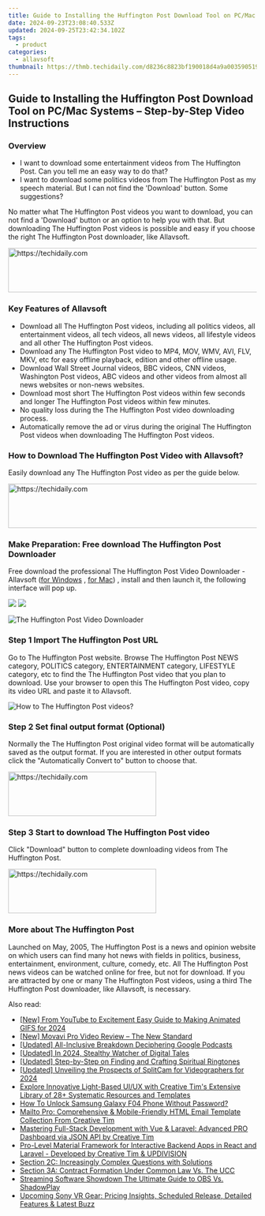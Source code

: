 ```yaml
---
title: Guide to Installing the Huffington Post Download Tool on PC/Mac Systems – Step-by-Step Video Instructions
date: 2024-09-23T23:08:40.533Z
updated: 2024-09-25T23:42:34.102Z
tags:
  - product
categories:
  - allavsoft
thumbnail: https://thmb.techidaily.com/d8236c8823bf190018d4a9a0035905199e51992e3c45e7b977770451483aa69d.jpg
---
```


## Guide to Installing the Huffington Post Download Tool on PC/Mac Systems – Step-by-Step Video Instructions

### Overview

* I want to download some entertainment videos from The Huffington Post. Can you tell me an easy way to do that?
* I want to download some politics videos from The Huffington Post as my speech material. But I can not find the 'Download' button. Some suggestions?

No matter what The Huffington Post videos you want to download, you can not find a 'Download' button or an option to help you with that. But downloading The Huffington Post videos is possible and easy if you choose the right The Huffington Post downloader, like Allavsoft.

<!-- affiliate ads begin -->
<a href="https://unicoeye.pxf.io/c/5597632/2134494/18498" target="_top" id="2134494">
  <img src="//a.impactradius-go.com/display-ad/18498-2134494" border="0" alt="https://techidaily.com" width="721" height="90"/>
</a>
<img height="0" width="0" src="https://unicoeye.pxf.io/i/5597632/2134494/18498" style="position:absolute;visibility:hidden;" border="0" />
<!-- affiliate ads end -->

### Key Features of Allavsoft

* Download all The Huffington Post videos, including all politics videos, all entertainment videos, all tech videos, all news videos, all lifestyle videos and all other The Huffington Post videos.
* Download any The Huffington Post video to MP4, MOV, WMV, AVI, FLV, MKV, etc for easy offline playback, edition and other offline usage.
* Download Wall Street Journal videos, BBC videos, CNN videos, Washington Post videos, ABC videos and other videos from almost all news websites or non-news websites.
* Download most short The Huffington Post videos within few seconds and longer The Huffington Post videos within few minutes.
* No quality loss during the The Huffington Post video downloading process.
* Automatically remove the ad or virus during the original The Huffington Post videos when downloading The Huffington Post videos.

### How to Download The Huffington Post Video with Allavsoft?

Easily download any The Huffington Post video as per the guide below.

<!-- affiliate ads begin -->
<a href="https://dhgate.sjv.io/c/5597632/1172027/12108" target="_top" id="1172027">
  <img src="//a.impactradius-go.com/display-ad/12108-1172027" border="0" alt="https://techidaily.com" width="728" height="90"/>
</a>
<img height="0" width="0" src="https://dhgate.sjv.io/i/5597632/1172027/12108" style="position:absolute;visibility:hidden;" border="0" />
<!-- affiliate ads end -->

### Make Preparation: Free download The Huffington Post Downloader

Free download the professional The Huffington Post Video Downloader - Allavsoft ([for Windows](https://tools.techidaily.com/allavsoft/products/) , [for Mac](https://tools.techidaily.com/allavsoft/products/)) , install and then launch it, the following interface will pop up.

[![](https://www.allavsoft.com/how-to/../images/how-to/free-download-win.jpg)](https://tools.techidaily.com/allavsoft/products/) [![](https://www.allavsoft.com/how-to/../images/how-to/free-download-mac.jpg)](https://tools.techidaily.com/allavsoft/products/)

![The Huffington Post Video Downloader](https://www.allavsoft.com/how-to/../images/allavsoft/screen-shot-600.jpg)

### Step 1 Import The Huffington Post URL

Go to The Huffington Post website. Browse The Huffington Post NEWS category, POLITICS category, ENTERTAINMENT category, LIFESTYLE category, etc to find the The Huffington Post video that you plan to download. Use your browser to open this The Huffington Post video, copy its video URL and paste it to Allavsoft.

![How to The Huffington Post videos?](https://www.allavsoft.com/how-to/../images/how-to/download-rtmp-video/download-rtmp-video.jpg)

### Step 2 Set final output format (Optional)

Normally the The Huffington Post original video format will be automatically saved as the output format. If you are interested in other output formats click the "Automatically Convert to" button to choose that.

<!-- affiliate ads begin -->
<a href="https://aligracehair.sjv.io/c/5597632/1959707/19272" target="_top" id="1959707">
  <img src="//a.impactradius-go.com/display-ad/19272-1959707" border="0" alt="https://techidaily.com" width="300" height="90"/>
</a>
<img height="0" width="0" src="https://aligracehair.sjv.io/i/5597632/1959707/19272" style="position:absolute;visibility:hidden;" border="0" />
<!-- affiliate ads end -->

### Step 3 Start to download The Huffington Post video

Click "Download" button to complete downloading videos from The Huffington Post.

<!-- affiliate ads begin -->
<a href="https://wigfever.sjv.io/c/5597632/2005196/22899" target="_top" id="2005196">
  <img src="//a.impactradius-go.com/display-ad/22899-2005196" border="0" alt="https://techidaily.com" width="300" height="90"/>
</a>
<img height="0" width="0" src="https://wigfever.sjv.io/i/5597632/2005196/22899" style="position:absolute;visibility:hidden;" border="0" />
<!-- affiliate ads end -->

### More about The Huffington Post

Launched on May, 2005, The Huffington Post is a news and opinion website on which users can find many hot news with fields in politics, business, entertainment, environment, culture, comedy, etc. All The Huffington Post news videos can be watched online for free, but not for download. If you are attracted by one or many The Huffington Post videos, using a third The Huffington Post downloader, like Allavsoft, is necessary.

<ins class="adsbygoogle"
     style="display:block"
     data-ad-format="autorelaxed"
     data-ad-client="ca-pub-7571918770474297"
     data-ad-slot="1223367746"></ins>

<ins class="adsbygoogle"
     style="display:block"
     data-ad-client="ca-pub-7571918770474297"
     data-ad-slot="8358498916"
     data-ad-format="auto"
     data-full-width-responsive="true"></ins>

<span class="atpl-alsoreadstyle">Also read:</span>
<div><ul>
<li><a href="https://eaxpv-info.techidaily.com/new-from-youtube-to-excitement-easy-guide-to-making-animated-gifs-for-2024/"><u>[New] From YouTube to Excitement Easy Guide to Making Animated GIFS for 2024</u></a></li>
<li><a href="https://fox-http.techidaily.com/new-movavi-pro-video-review-the-new-standard/"><u>[New] Movavi Pro Video Review – The New Standard</u></a></li>
<li><a href="https://extra-resources.techidaily.com/updated-all-inclusive-breakdown-deciphering-google-podcasts/"><u>[Updated] All-Inclusive Breakdown Deciphering Google Podcasts</u></a></li>
<li><a href="https://facebook-video-files.techidaily.com/updated-in-2024-stealthy-watcher-of-digital-tales/"><u>[Updated] In 2024, Stealthy Watcher of Digital Tales</u></a></li>
<li><a href="https://extra-support.techidaily.com/updated-step-by-step-on-finding-and-crafting-spiritual-ringtones/"><u>[Updated] Step-by-Step on Finding and Crafting Spiritual Ringtones</u></a></li>
<li><a href="https://desktop-recording.techidaily.com/updated-unveiling-the-prospects-of-splitcam-for-videographers-for-2024/"><u>[Updated] Unveiling the Prospects of SplitCam for Videographers for 2024</u></a></li>
<li><a href="https://discover-cheats.techidaily.com/explore-innovative-light-based-uiux-with-creative-tims-extensive-library-of-28plus-systematic-resources-and-templates/"><u>Explore Innovative Light-Based UI/UX with Creative Tim's Extensive Library of 28+ Systematic Resources and Templates</u></a></li>
<li><a href="https://android-unlock.techidaily.com/how-to-unlock-samsung-galaxy-f04-phone-without-password-by-drfone-android/"><u>How To Unlock Samsung Galaxy F04 Phone Without Password?</u></a></li>
<li><a href="https://discover-cheats.techidaily.com/mailto-pro-comprehensive-and-mobile-friendly-html-email-template-collection-from-creative-tim/"><u>Mailto Pro: Comprehensive & Mobile-Friendly HTML Email Template Collection From Creative Tim</u></a></li>
<li><a href="https://discover-cheats.techidaily.com/mastering-full-stack-development-with-vue-and-laravel-advanced-pro-dashboard-via-json-api-by-creative-tim/"><u>Mastering Full-Stack Development with Vue & Laravel: Advanced PRO Dashboard via JSON API by Creative Tim</u></a></li>
<li><a href="https://discover-cheats.techidaily.com/pro-level-material-framework-for-interactive-backend-apps-in-react-and-laravel-developed-by-creative-tim-and-updivision/"><u>Pro-Level Material Framework for Interactive Backend Apps in React and Laravel - Developed by Creative Tim & UPDIVISION</u></a></li>
<li><a href="https://discover-cheats.techidaily.com/section-2c-increasingly-complex-questions-with-solutions/"><u>Section 2C: Increasingly Complex Questions with Solutions</u></a></li>
<li><a href="https://discover-cheats.techidaily.com/section-3a-contract-formation-under-common-law-vs-the-ucc/"><u>Section 3A: Contract Formation Under Common Law Vs. The UCC</u></a></li>
<li><a href="https://screen-sharing-recording.techidaily.com/streaming-software-showdown-the-ultimate-guide-to-obs-vs-shadowplay/"><u>Streaming Software Showdown The Ultimate Guide to OBS Vs. ShadowPlay</u></a></li>
<li><a href="https://technical-tips.techidaily.com/1722898589227-upcoming-sony-vr-gear-pricing-insights-scheduled-release-detailed-features-and-latest-buzz/"><u>Upcoming Sony VR Gear: Pricing Insights, Scheduled Release, Detailed Features & Latest Buzz</u></a></li>
</ul></div>

